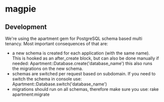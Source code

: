 # magpie

## Development
We're using the apartment gem for PostgreSQL schema based multi tenancy. Most important consequences of that are:
* a new schema is created for each application (with the same name). This is hooked as an after_create block, but can also be done manually if needed:
        Apartment::Database.create('database_name')
  this also runs the migrations on the new schema.
* schemas are switched per request based on subdomain. If you need to switch the schema in console use:
        Apartment::Database.switch('database_name')
* migrations should run on all schemas, therefore make sure you use:
        rake apartment:migrate
